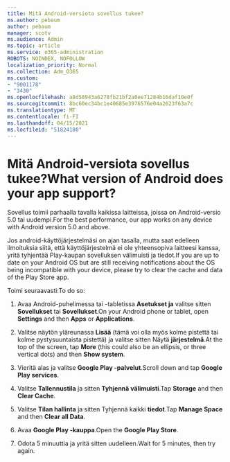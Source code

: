 ```yaml
---
title: Mitä Android-versiota sovellus tukee?
ms.author: pebaum
author: pebaum
manager: scotv
ms.audience: Admin
ms.topic: article
ms.service: o365-administration
ROBOTS: NOINDEX, NOFOLLOW
localization_priority: Normal
ms.collection: Adm_O365
ms.custom:
- "9001178"
- "3430"
ms.openlocfilehash: a8d58943a6278fb21bf2a0ee71284b16daf10e0f
ms.sourcegitcommit: 8bc60ec34bc1e40685e3976576e04a2623f63a7c
ms.translationtype: MT
ms.contentlocale: fi-FI
ms.lasthandoff: 04/15/2021
ms.locfileid: "51824180"
---
```

# <a name="what-version-of-android-does-your-app-support"></a><span data-ttu-id="990bd-102">Mitä Android-versiota sovellus tukee?</span><span class="sxs-lookup"><span data-stu-id="990bd-102">What version of Android does your app support?</span></span>

<span data-ttu-id="990bd-103">Sovellus toimii parhaalla tavalla kaikissa laitteissa, joissa on Android-versio 5.0 tai uudempi.</span><span class="sxs-lookup"><span data-stu-id="990bd-103">For the best performance, our app works on any device with Android version 5.0 and above.</span></span>

<span data-ttu-id="990bd-104">Jos android-käyttöjärjestelmäsi on ajan tasalla, mutta saat edelleen ilmoituksia siitä, että käyttöjärjestelmä ei ole yhteensopiva laitteesi kanssa, yritä tyhjentää Play-kaupan sovelluksen välimuisti ja tiedot.</span><span class="sxs-lookup"><span data-stu-id="990bd-104">If you are up to date on your Android OS but are still receiving notifications about the OS being incompatible with your device, please try to clear the cache and data of the Play Store app.</span></span>

<span data-ttu-id="990bd-105">Toimi seuraavasti:</span><span class="sxs-lookup"><span data-stu-id="990bd-105">To do so:</span></span> 

1. <span data-ttu-id="990bd-106">Avaa Android-puhelimessa tai -tabletissa **Asetukset ja** valitse sitten **Sovellukset** tai **Sovellukset**.</span><span class="sxs-lookup"><span data-stu-id="990bd-106">On your Android phone or tablet, open **Settings** and then **Apps** or **Applications**.</span></span>

2. <span data-ttu-id="990bd-107">Valitse näytön yläreunassa **Lisää** (tämä voi olla myös kolme pistettä tai kolme pystysuuntaista pistettä) ja valitse sitten Näytä **järjestelmä**.</span><span class="sxs-lookup"><span data-stu-id="990bd-107">At the top of the screen, tap **More** (this could also be an ellipsis, or three vertical dots) and then **Show system**.</span></span> 

3. <span data-ttu-id="990bd-108">Vieritä alas ja valitse **Google Play -palvelut**.</span><span class="sxs-lookup"><span data-stu-id="990bd-108">Scroll down and tap **Google Play services**.</span></span> 

4. <span data-ttu-id="990bd-109">Valitse **Tallennustila** ja sitten **Tyhjennä välimuisti**.</span><span class="sxs-lookup"><span data-stu-id="990bd-109">Tap **Storage** and then **Clear Cache**.</span></span> 

5. <span data-ttu-id="990bd-110">Valitse **Tilan hallinta** ja sitten Tyhjennä kaikki **tiedot**.</span><span class="sxs-lookup"><span data-stu-id="990bd-110">Tap **Manage Space** and then **Clear all Data**.</span></span> 

6. <span data-ttu-id="990bd-111">Avaa **Google Play -kauppa**.</span><span class="sxs-lookup"><span data-stu-id="990bd-111">Open the **Google Play Store**.</span></span> 

7. <span data-ttu-id="990bd-112">Odota 5 minuuttia ja yritä sitten uudelleen.</span><span class="sxs-lookup"><span data-stu-id="990bd-112">Wait for 5 minutes, then try again.</span></span> 